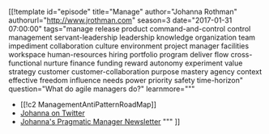 [[!template id="episode"
title="Manage"
author="Johanna Rothman"
authorurl="http://www.jrothman.com"
season=3
date="2017-01-31 07:00:00"
tags="manage release product command-and-control control management servant-leadership leadership knowledge organization team impediment collaboration culture environment project manager facilities workspace human-resources hiring portfolio program deliver flow cross-functional nurture finance funding reward autonomy experiment value strategy customer customer-collaboration purpose mastery agency context effective freedom influence needs power priority safety time-horizon"
question="What do agile managers do?"
learnmore="""
- [[!c2 ManagementAntiPatternRoadMap]]
- [Johanna on Twitter](https://twitter.com/johannarothman)
- [Johanna's Pragmatic Manager Newsletter](http://www.jrothman.com/pragmaticmanager/)
"""
]]
